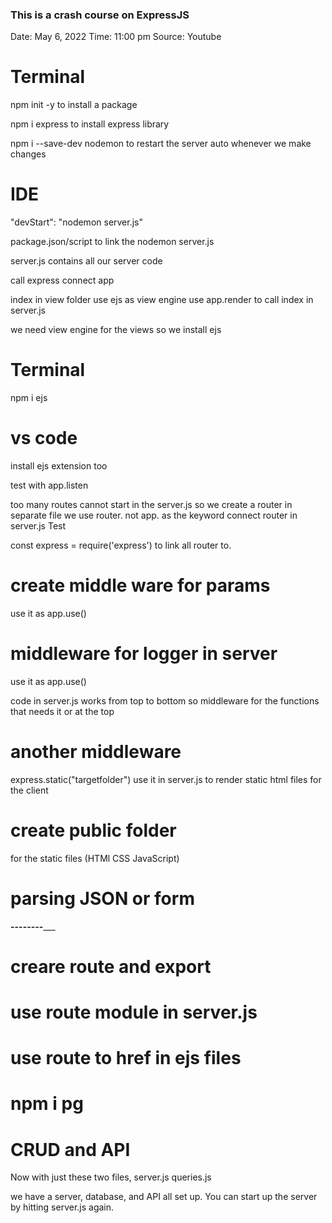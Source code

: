 ### This is a crash course on ExpressJS
Date: May 6, 2022
Time: 11:00 pm
Source: Youtube

# Terminal
npm init -y
to install a package

npm i express
to install express library

npm i --save-dev nodemon
to restart the server auto whenever we make changes

# IDE
"devStart": "nodemon server.js"

package.json/script
to link the nodemon server.js


server.js
contains all our server code

call express
connect app

index in view folder
use ejs as view engine
use app.render to call index in server.js

we need view engine for the views
so we install ejs

# Terminal
npm i ejs

# vs code
install ejs extension too

test with app.listen


too many routes cannot start in the server.js
so we create a router in separate file
we use router. not app. as the keyword
connect router in server.js
Test

const express = require('express') to link all router to.

# create middle ware for params
use it as app.use()

# middleware for logger in server
use it as app.use()

code in server.js works from top to bottom
so middleware for the functions that needs it or at the top

# another middleware
express.static("targetfolder")
use it in server.js
to render static html files for the client

# create public folder
for the static files (HTMl CSS JavaScript)

# parsing JSON or form
______________________--------_________________________

# creare route and export
# use route module in server.js
# use route to href in ejs files

# npm i pg

# CRUD and API
Now with just these two files,
server.js
queries.js

we have a server, database, and API all set up. You can start up the server by hitting server.js again.